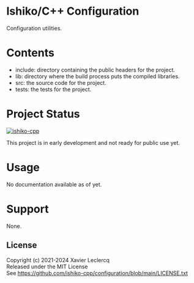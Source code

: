 # Ishiko/C++ Configuration

Configuration utilities.

# Contents

- include: directory containing the public headers for the project.
- lib: directory where the build process puts the compiled libraries.
- src: the source code for the project.
- tests: the tests for the project.

# Project Status

[![ishiko-cpp](https://circleci.com/gh/ishiko-cpp/configuration.svg?style=shield)](https://circleci.com/gh/ishiko-cpp/configuration)

This project is in early development and not ready for public use yet.

# Usage

No documentation available as of yet.

# Support

None.

## License

Copyright (c) 2021-2024 Xavier Leclercq\
Released under the MIT License\
See https://github.com/ishiko-cpp/configuration/blob/main/LICENSE.txt
